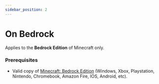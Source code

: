 ```yaml
---
sidebar_position: 2
---
```


# On Bedrock
Applies to the **Bedrock Edition** of Minecraft only.

### Prerequisites
- Valid copy of [Minecraft: Bedrock Edition](https://www.minecraft.net/en-us/store/minecraft-java-bedrock-edition-pc) (Windows, Xbox, Playstation, Nintendo, Chromebook, Amazon Fire, IOS, Android, etc).